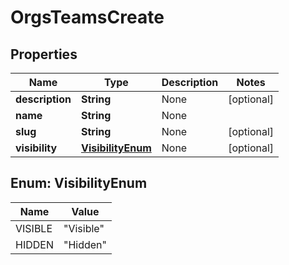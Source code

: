 
# OrgsTeamsCreate

## Properties
Name | Type | Description | Notes
------------ | ------------- | ------------- | -------------
**description** | **String** | None |  [optional]
**name** | **String** | None | 
**slug** | **String** | None |  [optional]
**visibility** | [**VisibilityEnum**](#VisibilityEnum) | None |  [optional]


<a name="VisibilityEnum"></a>
## Enum: VisibilityEnum
Name | Value
---- | -----
VISIBLE | &quot;Visible&quot;
HIDDEN | &quot;Hidden&quot;



